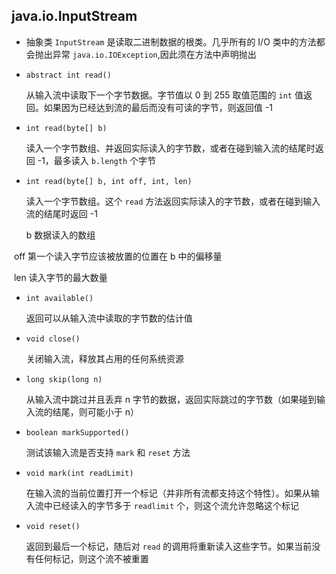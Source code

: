 ## java.io.InputStream

* 抽象类 `InputStream` 是读取二进制数据的根类。几乎所有的 I/O 类中的方法都会抛出异常 `java.io.IOException`,因此须在方法中声明抛出

* `abstract int read()`

    从输入流中读取下一个字节数据。字节值以 0 到 255 取值范围的 `int` 值返回。如果因为已经达到流的最后而没有可读的字节，则返回值 -1

* `int read(byte[] b)`

    读入一个字节数组、并返回实际读入的字节数，或者在碰到输入流的结尾时返回 -1，最多读入 `b.length` 个字节

* `int read(byte[] b, int off, int, len)`

    读入一个字节数组。这个 `read` 方法返回实际读入的字节数，或者在碰到输入流的结尾时返回 -1

    b			数据读入的数组

​	off		       第一个读入字节应该被放置的位置在 b 中的偏移量

​	len			读入字节的最大数量

* `int available()`

    返回可以从输入流中读取的字节数的估计值

* `void close()`

    关闭输入流，释放其占用的任何系统资源

* `long skip(long n)`

    从输入流中跳过并且丢弃 n 字节的数据，返回实际跳过的字节数（如果碰到输入流的结尾，则可能小于 n）

* `boolean markSupported()`

    测试该输入流是否支持 `mark` 和 `reset` 方法

* `void mark(int readLimit)`

    在输入流的当前位置打开一个标记（并非所有流都支持这个特性）。如果从输入流中已经读入的字节多于 `readlimit` 个，则这个流允许忽略这个标记

* `void reset()`

    返回到最后一个标记，随后对 `read` 的调用将重新读入这些字节。如果当前没有任何标记，则这个流不被重置


